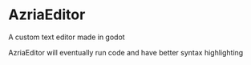 # AzriaEditor
A custom text editor made in godot

AzriaEditor will eventually run code and have better syntax highlighting